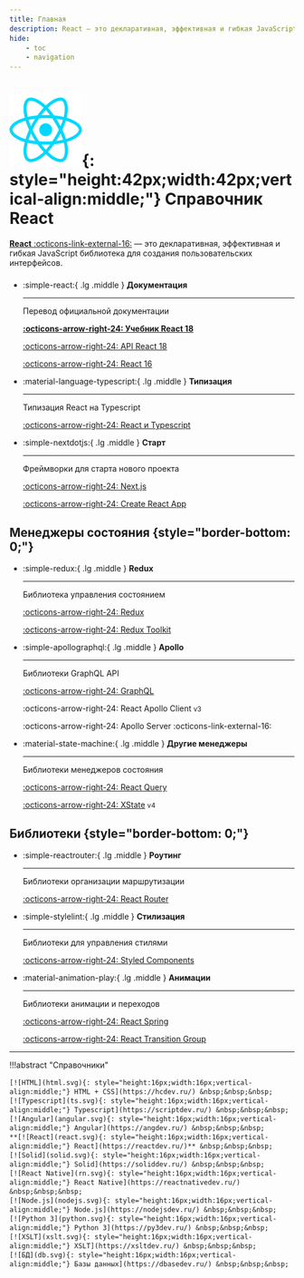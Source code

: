 ```yaml
---
title: Главная
description: React – это декларативная, эффективная и гибкая JavaScript библиотека для создания пользовательских интерфейсов
hide:
    - toc
    - navigation
---
```


# ![React](react.svg){: style="height:42px;width:42px;vertical-align:middle;"} Справочник React

[**React** :octicons-link-external-16:](https://react.dev/) &mdash; это декларативная, эффективная и гибкая JavaScript библиотека для создания пользовательских интерфейсов.

<div class="grid cards" style="margin-top: 1.6em" markdown>

-   :simple-react:{ .lg .middle } **Документация**

    ***

    Перевод официальной документации

    **[:octicons-arrow-right-24: Учебник React 18](learn/index.md)**

    [:octicons-arrow-right-24: API React 18](./reference/index.md)

    [:octicons-arrow-right-24: React 16](./archive/react16/tutorial.md)

-   :material-language-typescript:{ .lg .middle } **Типизация**

    ***

    Типизация React на Typescript

    [:octicons-arrow-right-24: React и Typescript](types/index.md)

-   :simple-nextdotjs:{ .lg .middle } **Старт**

    ***

    Фреймворки для старта нового проекта

    [:octicons-arrow-right-24: Next.js](libs/nextjs/index.md)

    [:octicons-arrow-right-24: Create React App](libs/cra.md)

</div>

## Менеджеры состояния {style="border-bottom: 0;"}

<div class="grid cards" markdown>

-   :simple-redux:{ .lg .middle } **Redux**

    ***

    Библиотека управления состоянием

    [:octicons-arrow-right-24: Redux](libs/redux/index.md)

    [:octicons-arrow-right-24: Redux Toolkit](libs/redux-toolkit.md)

-   :simple-apollographql:{ .lg .middle } **Apollo**

    ***

    Библиотеки GraphQL API

    [:octicons-arrow-right-24: GraphQL](libs/graphql/index.md)

    :octicons-arrow-right-24: React Apollo Client <small>v3</small>

    :octicons-arrow-right-24: Apollo Server :octicons-link-external-16:

-   :material-state-machine:{ .lg .middle } **Другие менеджеры**

    ***

    Библиотеки менеджеров состояния

    [:octicons-arrow-right-24: React Query](libs/react-query)

    [:octicons-arrow-right-24: XState](libs/xstate/index.md) <small>v4</small>

</div>

## Библиотеки {style="border-bottom: 0;"}

<div class="grid cards" markdown>

-   :simple-reactrouter:{ .lg .middle } **Роутинг**

    ***

    Библиотеки организации маршрутизации

    [:octicons-arrow-right-24: React Router](libs/react-router.md)

-   :simple-stylelint:{ .lg .middle } **Стилизация**

    ***

    Библиотеки для управления стилями

    [:octicons-arrow-right-24: Styled Components](libs/styled-components.md)

-   :material-animation-play:{ .lg .middle } **Анимации**

    ***

    Библиотеки анимации и переходов

    [:octicons-arrow-right-24: React Spring](libs/react-spring.md)

    [:octicons-arrow-right-24: React Transition Group](libs/react-transition-group/index.md)

</div>

---

!!!abstract "Справочники"

    [![HTML](html.svg){: style="height:16px;width:16px;vertical-align:middle;"} HTML + CSS](https://hcdev.ru/) &nbsp;&nbsp;&nbsp;
    [![Typescript](ts.svg){: style="height:16px;width:16px;vertical-align:middle;"} Typescript](https://scriptdev.ru/) &nbsp;&nbsp;&nbsp;
    [![Angular](angular.svg){: style="height:16px;width:16px;vertical-align:middle;"} Angular](https://angdev.ru/) &nbsp;&nbsp;&nbsp;
    **[![React](react.svg){: style="height:16px;width:16px;vertical-align:middle;"} React](https://reactdev.ru/)** &nbsp;&nbsp;&nbsp;
    [![Solid](solid.svg){: style="height:16px;width:16px;vertical-align:middle;"} Solid](https://soliddev.ru/) &nbsp;&nbsp;&nbsp;
    [![React Native](rn.svg){: style="height:16px;width:16px;vertical-align:middle;"} React Native](https://reactnativedev.ru/) &nbsp;&nbsp;&nbsp;
    [![Node.js](nodejs.svg){: style="height:16px;width:16px;vertical-align:middle;"} Node.js](https://nodejsdev.ru/) &nbsp;&nbsp;&nbsp;
    [![Python 3](python.svg){: style="height:16px;width:16px;vertical-align:middle;"} Python 3](https://py3dev.ru/) &nbsp;&nbsp;&nbsp;
    [![XSLT](xslt.svg){: style="height:16px;width:16px;vertical-align:middle;"} XSLT](https://xsltdev.ru/) &nbsp;&nbsp;&nbsp;
    [![БД](db.svg){: style="height:16px;width:16px;vertical-align:middle;"} Базы данных](https://dbasedev.ru/) &nbsp;&nbsp;&nbsp;

<!--
https://github.com/harryheman/React-Total
-->
